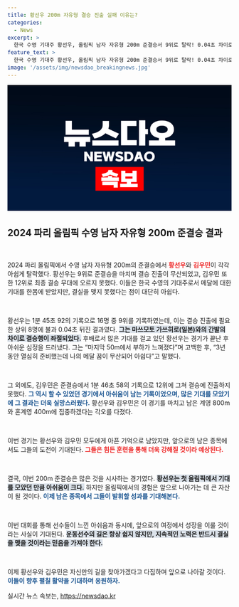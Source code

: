 ```yaml
---
title: 황선우 200m 자유형 결승 진출 실패 이유는?
categories:
  - News
excerpt: >
  한국 수영 기대주 황선우, 올림픽 남자 자유형 200m 준결승서 9위로 탈락! 0.04초 차이로 결승 진출 실패, 아쉬운 심경 전해. 남은 종목에 희망을 걸다!
feature_text: >
  한국 수영 기대주 황선우, 올림픽 남자 자유형 200m 준결승서 9위로 탈락! 0.04초 차이로 결승 진출 실패, 아쉬운 심경 전해. 남은 종목에 희망을 걸다!
image: '/assets/img/newsdao_breakingnews.jpg'
---
```


<p><img src="/assets/img/newsdao_breakingnews.jpg" alt="bookingtag 속보" /></p>

<h2 data-ke-size="size26">2024 파리 올림픽 수영 남자 자유형 200m 준결승 결과</h2>

<p data-ke-size="size16">&nbsp;</p>

<p>2024 파리 올림픽에서 수영 남자 자유형 200m의 준결승에서 <b><span style="color: #ee2323;">황선우</span></b>와 <b><span style="color: #ee2323;">김우민</span></b>이 각각 아쉽게 탈락했다. 황선우는 9위로 준결승을 마치며 결승 진출이 무산되었고, 김우민 또한 12위로 최종 결승 무대에 오르지 못했다. 이들은 한국 수영의 기대주로서 메달에 대한 기대를 한몸에 받았지만, 결실을 맺지 못했다는 점이 대단히 아쉽다. </p>

<p data-ke-size="size16">&nbsp;</p>

<p>황선우는 1분 45초 92의 기록으로 16명 중 9위를 기록하였는데, 이는 결승 진출에 필요한 상위 8명에 불과 0.04초 뒤진 결과였다. <b><span style="background-color: #21538527;">그는 마쓰모토 가쓰히로(일본)와의 간발의 차이로 결승행이 좌절되었다.</span></b> 후배로서 많은 기대를 걸고 있던 황선우는 경기가 끝난 후 아쉬운 심정을 드러냈다. 그는 “마지막 50m에서 부하가 느껴졌다”며 고백한 후, “3년 동안 열심히 준비했는데 나의 메달 꿈이 무산되어 아쉽다”고 말했다.</p>

<p data-ke-size="size16">&nbsp;</p>

<p>그 외에도, 김우민은 준결승에서 1분 46초 58의 기록으로 12위에 그쳐 결승에 진출하지 못했다. <b><span style="color: #1a5490;">그 역시 할 수 있었던 경기에서 아쉬움이 남는 기록이었으며, 많은 기대를 모았기에 그 결과는 더욱 실망스러웠다.</span></b> 황선우와 김우민은 이 경기를 마치고 남은 계영 800m와 혼계영 400m에 집중하겠다는 각오를 다졌다.</p>

<p data-ke-size="size16">&nbsp;</p>

<p>이번 경기는 황선우와 김우민 모두에게 아픈 기억으로 남았지만, 앞으로의 남은 종목에서도 그들의 도전이 기대된다. <b><span style="color: #ee2323;">그들은 힘든 훈련을 통해 더욱 강해질 것이라 예상된다.</span></b> </p>

<p data-ke-size="size16">&nbsp;</p>

<p>결국, 이번 200m 준결승은 많은 것을 시사하는 경기였다. <b><span style="background-color: #21538527;">황선우는 첫 올림픽에서 기대를 모았던 만큼 아쉬움이 크다.</span></b> 하지만 올림픽에서의 경험은 앞으로 나아가는 데 큰 자산이 될 것이다. <b><span style="color: #1a5490;">이제 남은 종목에서 그들이 발휘할 성과를 기대해본다.</span></b> </p>

<p data-ke-size="size16">&nbsp;</p>

<p>이번 대회를 통해 선수들이 느낀 아쉬움과 동시에, 앞으로의 여정에서 성장을 이룰 것이라는 사실이 기대된다. <b><span style="background-color: #21538527;">운동선수의 길은 항상 쉽지 않지만, 지속적인 노력은 반드시 결실을 맺을 것이라는 믿음을 가져야 한다.</span></b> </p>

<p data-ke-size="size16">&nbsp;</p>

<p>이제 황선우와 김우민은 자신만의 길을 찾아가겠다고 다짐하며 앞으로 나아갈 것이다. <b><span style="color: #1a5490;">이들이 향후 펼칠 활약을 기대하며 응원하자.</span></b></p>
실시간 뉴스 속보는, <a href="https://newsdao.kr" rel="dofollow">https://newsdao.kr</a>


